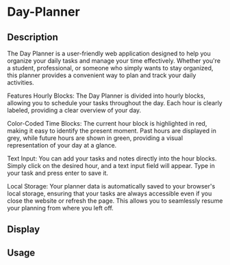 # Day-Planner

## Description

The Day Planner is a user-friendly web application designed to help you organize your daily tasks and manage your time effectively. Whether you're a student, professional, or someone who simply wants to stay organized, this planner provides a convenient way to plan and track your daily activities.

Features
Hourly Blocks: The Day Planner is divided into hourly blocks, allowing you to schedule your tasks throughout the day. Each hour is clearly labeled, providing a clear overview of your day.

Color-Coded Time Blocks: The current hour block is highlighted in red, making it easy to identify the present moment. Past hours are displayed in grey, while future hours are shown in green, providing a visual representation of your day at a glance.

Text Input: You can add your tasks and notes directly into the hour blocks. Simply click on the desired hour, and a text input field will appear. Type in your task and press enter to save it.

Local Storage: Your planner data is automatically saved to your browser's local storage, ensuring that your tasks are always accessible even if you close the website or refresh the page. This allows you to seamlessly resume your planning from where you left off.

## Display

## Usage
